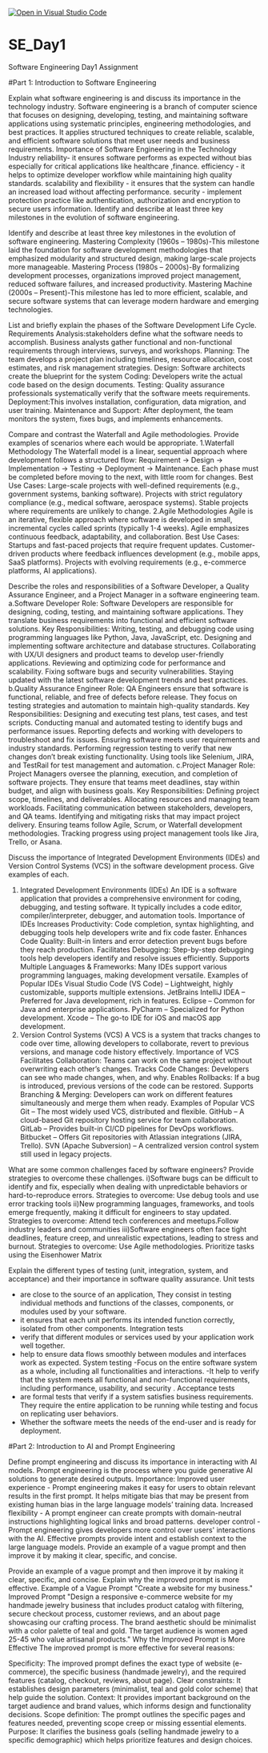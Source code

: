[![Open in Visual Studio Code](https://classroom.github.com/assets/open-in-vscode-2e0aaae1b6195c2367325f4f02e2d04e9abb55f0b24a779b69b11b9e10269abc.svg)](https://classroom.github.com/online_ide?assignment_repo_id=18413375&assignment_repo_type=AssignmentRepo)
# SE_Day1
Software Engineering Day1 Assignment

#Part 1: Introduction to Software Engineering

Explain what software engineering is and discuss its importance in the technology industry.
Software engineering is a branch of computer science that focuses on designing, developing, testing, and maintaining software applications using systematic principles, engineering methodologies, and best practices. It applies structured techniques to create reliable, scalable, and efficient software solutions that meet user needs and business requirements.
Importance of Software Engineering in the Technology Industry
reliability- it ensures software performs as expected without bias especially for critical applications like healthcare ,finance. 
efficiency - it helps to optimize developer workflow while maintaining high quality standards.
 scalability and flexibility - it ensures that the system can handle an increased load without affecting performance.
 security - implement protection practice like authentication, authorization and encryption to secure users information. Identify and describe at least three key milestones in the evolution of software engineering.



Identify and describe at least three key milestones in the evolution of software engineering.
Mastering Complexity (1960s – 1980s)-This milestone laid the foundation for software development methodologies that emphasized modularity and structured design, making large-scale projects more manageable.
Mastering Process (1980s – 2000s)-By formalizing development processes, organizations improved project management, reduced software failures, and increased productivity.
Mastering Machine (2000s – Present)-This milestone has led to more efficient, scalable, and secure software systems that can leverage modern hardware and emerging technologies.


List and briefly explain the phases of the Software Development Life Cycle.
Requirements Analysis:stakeholders define what the software needs to accomplish. Business analysts gather functional and non-functional requirements through interviews, surveys, and workshops. 
Planning: The team develops a project plan including timelines, resource allocation, cost estimates, and risk management strategies.
Design: Software architects create the blueprint for the system
Coding: Developers write the actual code based on the design documents.
Testing: Quality assurance professionals systematically verify that the software meets requirements. 
Deployment:This involves installation, configuration, data migration, and user training. 
Maintenance and Support: After deployment, the team monitors the system, fixes bugs, and implements enhancements. 


Compare and contrast the Waterfall and Agile methodologies. Provide examples of scenarios where each would be appropriate.
 1.Waterfall Methodology
The Waterfall model is a linear, sequential approach where development follows a structured flow: Requirement → Design → Implementation → Testing → Deployment → Maintenance. Each phase must be completed before moving to the next, with little room for changes.
Best Use Cases:
Large-scale projects with well-defined requirements (e.g., government systems, banking software).
Projects with strict regulatory compliance (e.g., medical software, aerospace systems).
Stable projects where requirements are unlikely to change.
2.Agile Methodologies
Agile is an iterative, flexible approach where software is developed in small, incremental cycles called sprints (typically 1-4 weeks). Agile emphasizes continuous feedback, adaptability, and collaboration.
Best Use Cases:
Startups and fast-paced projects that require frequent updates.
Customer-driven products where feedback influences development (e.g., mobile apps, SaaS platforms).
Projects with evolving requirements (e.g., e-commerce platforms, AI applications).


Describe the roles and responsibilities of a Software Developer, a Quality Assurance Engineer, and a Project Manager in a software engineering team.
a.Software Developer 
  Role:
Software Developers are responsible for designing, coding, testing, and maintaining software applications. They translate business requirements into functional and efficient software solutions.
  Key Responsibilities:
Writing, testing, and debugging code using programming languages like Python, Java, JavaScript, etc.
Designing and implementing software architecture and database structures.
Collaborating with UX/UI designers and product teams to develop user-friendly applications.
Reviewing and optimizing code for performance and scalability.
Fixing software bugs and security vulnerabilities.
Staying updated with the latest software development trends and best practices.
b.Quality Assurance Engineer
  Role:
QA Engineers ensure that software is functional, reliable, and free of defects before release. They focus on testing strategies and automation to maintain high-quality standards.
  Key Responsibilities:
Designing and executing test plans, test cases, and test scripts.
Conducting manual and automated testing to identify bugs and performance issues.
Reporting defects and working with developers to troubleshoot and fix issues.
Ensuring software meets user requirements and industry standards.
Performing regression testing to verify that new changes don’t break existing functionality.
Using tools like Selenium, JIRA, and TestRail for test management and automation.
c.Project Manager
  Role:
Project Managers oversee the planning, execution, and completion of software projects. They ensure that teams meet deadlines, stay within budget, and align with business goals.
  Key Responsibilities:
Defining project scope, timelines, and deliverables.
Allocating resources and managing team workloads.
Facilitating communication between stakeholders, developers, and QA teams.
Identifying and mitigating risks that may impact project delivery.
Ensuring teams follow Agile, Scrum, or Waterfall development methodologies.
Tracking progress using project management tools like Jira, Trello, or Asana.

Discuss the importance of Integrated Development Environments (IDEs) and Version Control Systems (VCS) in the software development process. Give examples of each.
1. Integrated Development Environments (IDEs)
An IDE is a software application that provides a comprehensive environment for coding, debugging, and testing software. It typically includes a code editor, compiler/interpreter, debugger, and automation tools.
Importance of IDEs
Increases Productivity: Code completion, syntax highlighting, and debugging tools help developers write and fix code faster.
Enhances Code Quality: Built-in linters and error detection prevent bugs before they reach production.
Facilitates Debugging: Step-by-step debugging tools help developers identify and resolve issues efficiently.
Supports Multiple Languages & Frameworks: Many IDEs support various programming languages, making development versatile.
Examples of Popular IDEs
Visual Studio Code (VS Code) – Lightweight, highly customizable, supports multiple extensions.
JetBrains IntelliJ IDEA – Preferred for Java development, rich in features.
Eclipse – Common for Java and enterprise applications.
PyCharm – Specialized for Python development.
Xcode – The go-to IDE for iOS and macOS app development.
2. Version Control Systems (VCS)
A VCS is a system that tracks changes to code over time, allowing developers to collaborate, revert to previous versions, and manage code history effectively.
Importance of VCS
Facilitates Collaboration: Teams can work on the same project without overwriting each other’s changes.
Tracks Code Changes: Developers can see who made changes, when, and why.
Enables Rollbacks: If a bug is introduced, previous versions of the code can be restored.
Supports Branching & Merging: Developers can work on different features simultaneously and merge them when ready.
Examples of Popular VCS
Git – The most widely used VCS, distributed and flexible.
GitHub – A cloud-based Git repository hosting service for team collaboration.
GitLab – Provides built-in CI/CD pipelines for DevOps workflows.
Bitbucket – Offers Git repositories with Atlassian integrations (JIRA, Trello).
SVN (Apache Subversion) – A centralized version control system still used in legacy projects.

What are some common challenges faced by software engineers? Provide strategies to overcome these challenges.
i)Software bugs can be difficult to identify and fix, especially when dealing with unpredictable behaviors or hard-to-reproduce errors.
Strategies to overcome: Use debug tools and use error tracking tools
ii)New programming languages, frameworks, and tools emerge frequently, making it difficult for engineers to stay updated.
Strategies to overcome: Attend tech conferences and meetups.Follow industry leaders and communities
iii)Software engineers often face tight deadlines, feature creep, and unrealistic expectations, leading to stress and burnout.
Strategies to overcome: Use Agile methodologies. Prioritize tasks using the Eisenhower Matrix


Explain the different types of testing (unit, integration, system, and acceptance) and their importance in software quality assurance.
Unit tests 
- are close to the source of an application, They consist in testing individual methods and functions of the classes, components, or modules used by your software.
- it ensures that each unit performs its intended function correctly, isolated from other components.
 Integration tests
 - verify that different modules or services used by your application work well together.
 - help to ensure data flows smoothly between modules and interfaces work as expected.
 System testing
 -Focus on the entire software system as a whole, including all functionalities and interactions.
 -It help to verify that the system meets all functional and non-functional requirements, including performance, usability, and security .
Acceptance tests
- are formal tests that verify if a system satisfies business requirements. They require the entire application to be running while testing and focus on replicating user behaviors. 
- Whether the software meets the needs of the end-user and is ready for deployment.


#Part 2: Introduction to AI and Prompt Engineering


Define prompt engineering and discuss its importance in interacting with AI models.
Prompt engineering  is the process where you guide generative AI solutions to generate desired outputs.
Importance:
Improved user experience - Prompt engineering makes it easy for users to obtain relevant results in the first prompt. It helps mitigate bias that may be present from existing human bias in the large language models’ training data.
Increased flexibility - A prompt engineer can create prompts with domain-neutral instructions highlighting logical links and broad patterns.
developer control - Prompt engineering gives developers more control over users' interactions with the AI. Effective prompts provide intent and establish context to the large language models. Provide an example of a vague prompt and then improve it by making it clear, specific, and concise.

Provide an example of a vague prompt and then improve it by making it clear, specific, and concise. Explain why the improved prompt is more effective.
Example of a Vague Prompt
"Create a website for my business."
Improved Prompt
"Design a responsive e-commerce website for my handmade jewelry business that includes product catalog with filtering, secure checkout process, customer reviews, and an about page showcasing our crafting process. The brand aesthetic should be minimalist with a color palette of teal and gold. The target audience is women aged 25-45 who value artisanal products."
Why the Improved Prompt is More Effective
The improved prompt is more effective for several reasons:

Specificity: The improved prompt defines the exact type of website (e-commerce), the specific business (handmade jewelry), and the required features (catalog, checkout, reviews, about page).
Clear constraints: It establishes design parameters (minimalist, teal and gold color scheme) that help guide the solution.
Context: It provides important background on the target audience and brand values, which informs design and functionality decisions.
Scope definition: The prompt outlines the specific pages and features needed, preventing scope creep or missing essential elements.
Purpose: It clarifies the business goals (selling handmade jewelry to a specific demographic) which helps prioritize features and design choices.
